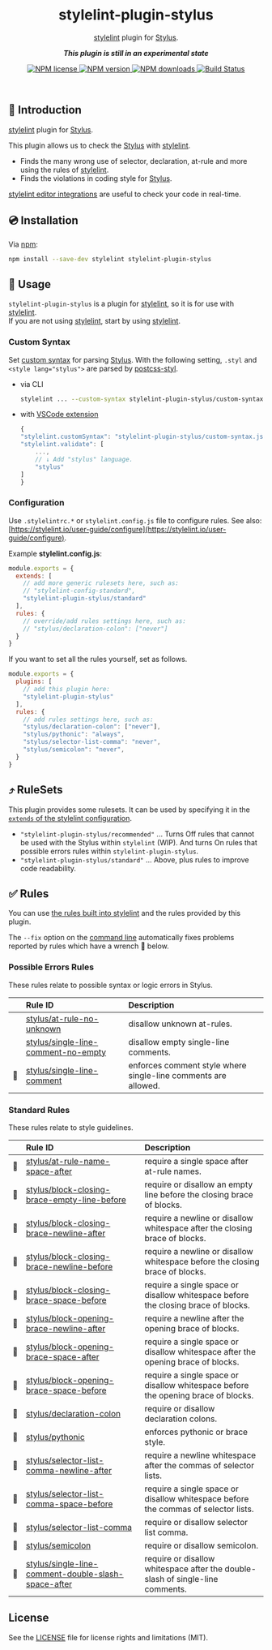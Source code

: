 <h1 align="center">stylelint-plugin-stylus</h1>

<p align="center"><a href="https://stylelint.io/" alt="stylelint">stylelint</a> plugin for <a href="https://stylus-lang.com/" alt="Stylus">Stylus</a>.

<p align="center"><b><i>This plugin is still in an experimental state</i></b></p>

<p align="center">
  <a href="https://www.npmjs.com/package/stylelint-plugin-stylus">
    <img src="https://img.shields.io/npm/l/stylelint-plugin-stylus.svg" alt="NPM license">
  </a>
  <a href="https://www.npmjs.com/package/stylelint-plugin-stylus">
    <img src="https://img.shields.io/npm/v/stylelint-plugin-stylus.svg" alt="NPM version">
  </a>
  <a href="https://www.npmjs.com/package/stylelint-plugin-stylus">
    <img src="https://img.shields.io/npm/dw/stylelint-plugin-stylus.svg" alt="NPM downloads">
  </a>
  <a href="https://github.com/ota-meshi/stylelint-plugin-stylus/actions?query=workflow%3ACI">
    <img src="https://github.com/ota-meshi/stylelint-plugin-stylus/workflows/CI/badge.svg?branch=master" alt="Build Status">
  </a>
</p>
<br>

## :name_badge: Introduction

[stylelint] plugin for [Stylus].

This plugin allows us to check the [Stylus] with [stylelint].

- Finds the many wrong use of selector, declaration, at-rule and more using the rules of [stylelint].
- Finds the violations in coding style for [Stylus].

[stylelint editor integrations](https://stylelint.io/user-guide/integrations/editor) are useful to check your code in real-time.

## :cd: Installation

Via [npm]:

```bash
npm install --save-dev stylelint stylelint-plugin-stylus
```

## :book: Usage

`stylelint-plugin-stylus` is a plugin for [stylelint], so it is for use with [stylelint].  
If you are not using [stylelint], start by using [stylelint].

### Custom Syntax

Set [custom syntax](https://stylelint.io/user-guide/usage/options#customsyntax) for parsing [Stylus]. With the following setting, `.styl` and `<style lang="stylus">` are parsed by [postcss-styl].

- via CLI

    ```bash
    stylelint ... --custom-syntax stylelint-plugin-stylus/custom-syntax.js
    ```

- with [VSCode extension]

    ```js
    {
    "stylelint.customSyntax": "stylelint-plugin-stylus/custom-syntax.js",
    "stylelint.validate": [
        ...,
        // ↓ Add "stylus" language.
        "stylus"
    ]
    }
     ```

### Configuration

Use `.stylelintrc.*` or `stylelint.config.js` file to configure rules. See also: [https://stylelint.io/user-guide/configure](https://stylelint.io/user-guide/configure).

Example **stylelint.config.js**:

```js
module.exports = {
  extends: [
    // add more generic rulesets here, such as:
    // "stylelint-config-standard",
    "stylelint-plugin-stylus/standard"
  ],
  rules: {
    // override/add rules settings here, such as:
    // "stylus/declaration-colon": ["never"]
  }
}
```

If you want to set all the rules yourself, set as follows.

```js
module.exports = {
  plugins: [
    // add this plugin here:
    "stylelint-plugin-stylus"
  ],
  rules: {
    // add rules settings here, such as:
    "stylus/declaration-colon": ["never"],
    "stylus/pythonic": "always",
    "stylus/selector-list-comma": "never",
    "stylus/semicolon": "never",
  }
}
```

## :arrow_heading_up: RuleSets

This plugin provides some rulesets. It can be used by specifying it in the [`extends` of the stylelint configuration](https://stylelint.io/user-guide/configure#extends).

- `"stylelint-plugin-stylus/recommended"` ... Turns Off rules that cannot be used with the Stylus within `stylelint` (WIP). And turns On rules that possible errors rules within `stylelint-plugin-stylus`.
- `"stylelint-plugin-stylus/standard"` ... Above, plus rules to improve code readability.

## :white_check_mark: Rules

You can use [the rules built into stylelint](https://stylelint.io/user-guide/rules/list) and the rules provided by this plugin.

The `--fix` option on the [command line](https://stylelint.io/user-guide/usage/options#fix) automatically fixes problems reported by rules which have a wrench :wrench: below.

<!--RULES_TABLE_START-->

### Possible Errors Rules

These rules relate to possible syntax or logic errors in Stylus.

|    | Rule ID | Description |
|:---|:--------|:------------|
|  | [stylus/at-rule-no-unknown](./docs/rules/at-rule-no-unknown.md) | disallow unknown at-rules. |
|  | [stylus/single-line-comment-no-empty](./docs/rules/single-line-comment-no-empty.md) | disallow empty single-line comments. |
| :wrench: | [stylus/single-line-comment](./docs/rules/single-line-comment.md) | enforces comment style where single-line comments are allowed. |

### Standard Rules

These rules relate to style guidelines.

|    | Rule ID | Description |
|:---|:--------|:------------|
| :wrench: | [stylus/at-rule-name-space-after](./docs/rules/at-rule-name-space-after.md) | require a single space after at-rule names. |
| :wrench: | [stylus/block-closing-brace-empty-line-before](./docs/rules/block-closing-brace-empty-line-before.md) | require or disallow an empty line before the closing brace of blocks. |
| :wrench: | [stylus/block-closing-brace-newline-after](./docs/rules/block-closing-brace-newline-after.md) | require a newline or disallow whitespace after the closing brace of blocks. |
| :wrench: | [stylus/block-closing-brace-newline-before](./docs/rules/block-closing-brace-newline-before.md) | require a newline or disallow whitespace before the closing brace of blocks. |
| :wrench: | [stylus/block-closing-brace-space-before](./docs/rules/block-closing-brace-space-before.md) | require a single space or disallow whitespace before the closing brace of blocks. |
| :wrench: | [stylus/block-opening-brace-newline-after](./docs/rules/block-opening-brace-newline-after.md) | require a newline after the opening brace of blocks. |
| :wrench: | [stylus/block-opening-brace-space-after](./docs/rules/block-opening-brace-space-after.md) | require a single space or disallow whitespace after the opening brace of blocks. |
| :wrench: | [stylus/block-opening-brace-space-before](./docs/rules/block-opening-brace-space-before.md) | require a single space or disallow whitespace before the opening brace of blocks. |
| :wrench: | [stylus/declaration-colon](./docs/rules/declaration-colon.md) | require or disallow declaration colons. |
| :wrench: | [stylus/pythonic](./docs/rules/pythonic.md) | enforces pythonic or brace style. |
| :wrench: | [stylus/selector-list-comma-newline-after](./docs/rules/selector-list-comma-newline-after.md) | require a newline whitespace after the commas of selector lists. |
| :wrench: | [stylus/selector-list-comma-space-before](./docs/rules/selector-list-comma-space-before.md) | require a single space or disallow whitespace before the commas of selector lists. |
| :wrench: | [stylus/selector-list-comma](./docs/rules/selector-list-comma.md) | require or disallow selector list comma. |
| :wrench: | [stylus/semicolon](./docs/rules/semicolon.md) | require or disallow semicolon. |
| :wrench: | [stylus/single-line-comment-double-slash-space-after](./docs/rules/single-line-comment-double-slash-space-after.md) | require or disallow whitespace after the double-slash of single-line comments. |

<!--RULES_TABLE_END-->

## License

See the [LICENSE] file for license rights and limitations (MIT).

[license]: ./LICENSE
[stylelint]: https://stylelint.io/
[Stylus]: https://stylus-lang.com/
[VSCode extension]: https://marketplace.visualstudio.com/items?itemName=stylelint.vscode-stylelint
[postcss-styl]: https://github.com/ota-meshi/postcss-styl
[npm]: https://www.npmjs.com/
[npm license]: https://img.shields.io/npm/l/stylelint-plugin-stylus.svg
[npm version]: https://img.shields.io/npm/v/stylelint-plugin-stylus.svg
[npm downloads]: https://img.shields.io/npm/dw/stylelint-plugin-stylus.svg
[Build Status]: https://github.com/ota-meshi/stylelint-plugin-stylus/workflows/CI/badge.svg?branch=master
